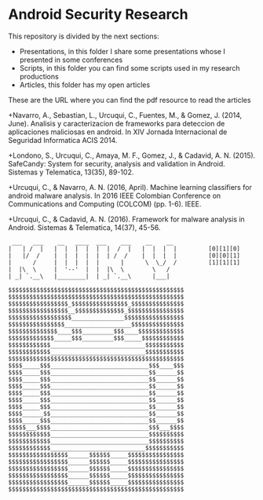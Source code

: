 # Android Security Research

This repository is divided by the next sections:
+ Presentations, in this folder I share some presentations whose I presented in some conferences
+ Scripts, in this folder you can find some scripts used in my research productions
+ Articles, this folder has my open articles

These are the URL where you can find the pdf resource to read the articles

+Navarro, A., Sebastian, L., Urcuqui, C., Fuentes, M., & Gomez, J. (2014, June). Analisis y caracterizacion de frameworks para deteccion de aplicaciones maliciosas en android. In XIV Jornada Internacional de Seguridad Informatica ACIS 2014.

+Londono, S., Urcuqui, C., Amaya, M. F., Gomez, J., & Cadavid, A. N. (2015). SafeCandy: System for security, analysis and validation in Android. Sistemas y Telematica, 13(35), 89-102.

+Urcuqui, C., & Navarro, A. N. (2016, April). Machine learning classifiers for android malware analysis. In 2016 IEEE Colombian Conference on Communications and Computing (COLCOM) (pp. 1-6). IEEE.

+Urcuqui, C., & Cadavid, A. N. (2016). Framework for malware analysis in Android. Sistemas & Telematica, 14(37), 45-56.


```
 ___   ___    __   ____  ___    ___    __    __    
|   | /  |   |  |  |  |  |  |  /  |   |  |  |  |         [0][1][0]    
|   |/  /    |  |  |  |  |  | /  /    |  |  |  |         [0][0][1]
|      /     |  |  |  |  |      |      \  \_/  /         [1][1][1]
|  |\  \     |  '--'  |  |  |\  \        \   /        
| _| `.__\   |________|  | _| `.__\      |___|

$$$$$$$$$$$$$$$$$$$$$$$$$$$$$$$$$$$$$$$$$$$$$$$$$$
$$$$$$$$$$$$$$$$$$$$$$$$$$$$$$$$$$$$$$$$$$$$$$$$$$
$$$$$$$$$$$$$$$$$_$$$$$$$$$$$$$$$$_$$$$$$$$$$$$$$$
$$$$$$$$$$$$$$$$$__$$$$$$$$$$$$$$_$$$$$$$$$$$$$$$$
$$$$$$$$$$$$$$$$$$_______________$$$$$$$$$$$$$$$$$
$$$$$$$$$$$$$$$$___________________$$$$$$$$$$$$$$$
$$$$$$$$$$$$$$____$$$_________$$$____$$$$$$$$$$$$$
$$$$$$$$$$$$$_____$$$_________$$$_____$$$$$$$$$$$$
$$$$$$$$$$$$___________________________$$$$$$$$$$$
$$$$$$$$$$$$___________________________$$$$$$$$$$$
$$$$$$$$$$$$$$$$$$$$$$$$$$$$$$$$$$$$$$$$$$$$$$$$$$
$$$$_____$$$____________________________$$$____$$$
$$$$_____$$$____________________________$$______$$
$$$$_____$$$____________________________$$______$$
$$$$_____$$$____________________________$$______$$
$$$$_____$$$____________________________$$______$$
$$$$_____$$$____________________________$$______$$
$$$$_____$$$____________________________$$______$$
$$$$______$$____________________________$$______$$
$$$$_____$$$____________________________$$______$$
$$$$$___$$$$____________________________$$$___$$$$
$$$$$$$$$$$$____________________________$$$$$$$$$$
$$$$$$$$$$$$____________________________$$$$$$$$$$
$$$$$$$$$$$$___________________________$$$$$$$$$$$
$$$$$$$$$$$$$$$$$______$$$$$$_____$$$$$$$$$$$$$$$$
$$$$$$$$$$$$$$$$$______$$$$$$_____$$$$$$$$$$$$$$$$
$$$$$$$$$$$$$$$$$______$$$$$$_____$$$$$$$$$$$$$$$$
$$$$$$$$$$$$$$$$$______$$$$$$_____$$$$$$$$$$$$$$$$
$$$$$$$$$$$$$$$$$______$$$$$$_____$$$$$$$$$$$$$$$$
$$$$$$$$$$$$$$$$$$$$$$$$$$$$$$$$$$$$$$$$$$$$$$$$$$






```
